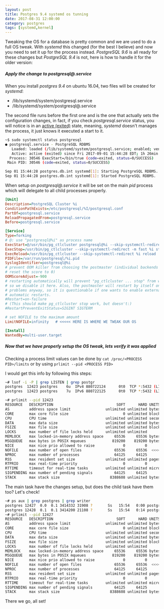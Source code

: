 ```yaml
---
layout: post
title: Postgres 9.4 systemd os tunning
date: 2017-08-31 12:00:00
category: postgres
tags: [systemd,kernel]
---
```


Tweaking the OS for a database is pretty common and we are used to do a full OS tweak. With _systemd_ this changed (for the best I believe) and now you need to set it up for the process instead. _PostgreSQL 9.6_ is all ready for these changes but _PostgreSQL 9.4_ is not, here is how to handle it for the older version:

##### Apply the change to _postgresql@.service_

When you install _postgres 9.4_ on ubuntu 16.04, two files will be created for _systemd_:

* /lib/systemd/system/postgresql.service
* /lib/systemd/system/postgresql@.service

The second file runs before the first one and is the one that actually sets the configuration changes, in fact, if you check _postgresql.service_ status, you will notice is in an [active (exited)](https://wiki.archlinux.org/index.php/Systemd_FAQ#Status_of_.service_says_.22active_.28exited.29.22_in_green._.28e.g._iptables.29) state, meaning, _systemd_ doesn't manages the process, it just knows it executed a start to it.

```bash
~$ sudo systemctl status postgresql
● postgresql.service - PostgreSQL RDBMS
   Loaded: loaded (/lib/systemd/system/postgresql.service; enabled; vendor preset: enabled)
   Active: active (exited) since Fri 2017-09-01 15:44:28 EDT; 1h 26min ago
  Process: 30546 ExecStart=/bin/true (code=exited, status=0/SUCCESS)
 Main PID: 30546 (code=exited, status=0/SUCCESS)

Sep 01 15:44:28 postgres.db.int systemd[1]: Starting PostgreSQL RDBMS...
Sep 01 15:44:28 postgres.db.int systemd[1]: Started PostgreSQL RDBMS.
```

When setup on _postgresql@.service_ it will be set on the main _pid_ process which will delegate to all child processes properly.

```ini
[Unit]
Description=PostgreSQL Cluster %i
ConditionPathExists=/etc/postgresql/%I/postgresql.conf
PartOf=postgresql.service
ReloadPropagatedFrom=postgresql.service
Before=postgresql.service

[Service]
Type=forking
# @: use "postgresql@%i" as process name
ExecStart=@/usr/bin/pg_ctlcluster postgresql@%i --skip-systemctl-redirect %i start
ExecStop=/usr/bin/pg_ctlcluster --skip-systemctl-redirect -m fast %i stop
ExecReload=/usr/bin/pg_ctlcluster --skip-systemctl-redirect %i reload
PIDFile=/var/run/postgresql/%i.pid
SyslogIdentifier=postgresql@%i
# prevent OOM killer from choosing the postmaster (individual backends will
# reset the score to 0)
OOMScoreAdjust=-900
# restarting automatically will prevent "pg_ctlcluster ... stop" from working,
# so we disable it here. Also, the postmaster will restart by itself on most
# problems anyway, so it is questionable if one wants to enable external
# automatic restarts.
#Restart=on-failure
# (This should make pg_ctlcluster stop work, but doesn't:)
#RestartPreventExitStatus=SIGINT SIGTERM

# set NOFILE to the maximum amount
LimitNOFILE=infinity   # <<<<< HERE IS WHERE WE TWEAK OUR OS

[Install]
WantedBy=multi-user.target
```

##### Now that we have properly setup the _OS tweak_, lets verify it was applied

Checking a process limit values can be done by `cat /proc/<PROCESS PID>/limits` or by using `prlimit --pid <PROCESS PID>`

I would get this info by following this steps:

```bash
~# lsof -i -P | grep LISTEN | grep postgr
postgres  12423 postgres    6u  IPv4 880722124      0t0  TCP *:5432 (LISTEN)
postgres  12423 postgres    7u  IPv6 880722125      0t0  TCP *:5432 (LISTEN)

~# prlimit --pid 12423
RESOURCE   DESCRIPTION                             SOFT      HARD UNITS
AS         address space limit                unlimited unlimited bytes
CORE       max core file size                         0 unlimited blocks
CPU        CPU time                           unlimited unlimited seconds
DATA       max data size                      unlimited unlimited bytes
FSIZE      max file size                      unlimited unlimited blocks
LOCKS      max number of file locks held      unlimited unlimited
MEMLOCK    max locked-in-memory address space     65536     65536 bytes
MSGQUEUE   max bytes in POSIX mqueues            819200    819200 bytes
NICE       max nice prio allowed to raise             0         0
NOFILE     max number of open files               65536     65536  <<<< BOOM!
NPROC      max number of processes                64125     64125
RSS        max resident set size              unlimited unlimited pages
RTPRIO     max real-time priority                     0         0
RTTIME     timeout for real-time tasks        unlimited unlimited microsecs
SIGPENDING max number of pending signals          64125     64125
STACK      max stack size                       8388608 unlimited bytes
```

The main task have the changes setup, but does the child task have them
too? Let's check!

```bash
~# ps aux | grep postgres | grep writer
postgres 12427  0.0  0.1 3414332 31908 ?       Ss   15:54   0:00 postgres: writer process
postgres 12428  0.1  0.1 3414200 21108 ?       Ss   15:54   0:14 postgres: wal writer process
~# prlimit --pid 12427
RESOURCE   DESCRIPTION                             SOFT      HARD UNITS
AS         address space limit                unlimited unlimited bytes
CORE       max core file size                         0 unlimited blocks
CPU        CPU time                           unlimited unlimited seconds
DATA       max data size                      unlimited unlimited bytes
FSIZE      max file size                      unlimited unlimited blocks
LOCKS      max number of file locks held      unlimited unlimited
MEMLOCK    max locked-in-memory address space     65536     65536 bytes
MSGQUEUE   max bytes in POSIX mqueues            819200    819200 bytes
NICE       max nice prio allowed to raise             0         0
NOFILE     max number of open files               65536     65536  <<<< BOOM!
NPROC      max number of processes                64125     64125
RSS        max resident set size              unlimited unlimited pages
RTPRIO     max real-time priority                     0         0
RTTIME     timeout for real-time tasks        unlimited unlimited microsecs
SIGPENDING max number of pending signals          64125     64125
STACK      max stack size                       8388608 unlimited bytes
```

There we go, all set!
